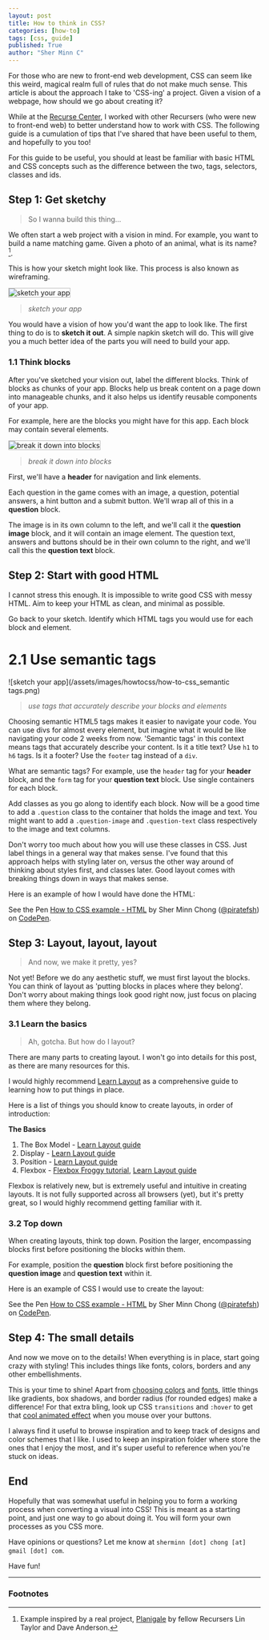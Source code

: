 ```yaml
---
layout: post
title: How to think in CSS?
categories: [how-to]
tags: [css, guide]
published: True
author: "Sher Minn C"
---
```


<style>
img{
    border: 1px solid #bbb;
}
</style>

For those who are new to front-end web development, CSS can seem like this weird, magical realm full of rules that do not make much sense. This article is about the approach I take to 'CSS-ing' a project. Given a vision of a webpage, how should we go about creating it? 

While at the [Recurse Center](http://recurse.com), I worked with other Recursers (who were new to front-end web) to better understand how to work with CSS. The following guide is a cumulation of tips that I've shared that have been useful to them, and hopefully to you too!

For this guide to be useful, you should at least be familiar with basic HTML and CSS concepts such as the difference between the two, tags, selectors, classes and ids.

## Step 1: Get sketchy

> So I wanna build this thing...

We often start a web project with a vision in mind. For example, you want to build a name matching game. Given a photo of an animal, what is its name? [^1].

This is how your sketch might look like. This process is also known as wireframing.

![sketch your app](/assets/images/howtocss/how-to-css_sketch.png)

> _sketch your app_

You would have a vision of how you'd want the app to look like. The first thing to do is to __sketch it out__. A simple napkin sketch will do. This will give you a much better idea of the parts you will need to build your app. 

### 1.1 Think blocks

After you've sketched your vision out, label the different blocks. Think of blocks as chunks of your app. Blocks help us break content on a page down into manageable chunks, and it also helps us identify reusable components of your app. 

For example, here are the blocks you might have for this app. Each block may contain several elements.

![break it down into blocks](/assets/images/howtocss/how-to-css_blocks.png)

> _break it down into blocks_

First, we'll have a __header__ for navigation and link elements. 

Each question in the game comes with an image, a question, potential answers, a hint button and a submit button. We'll wrap all of this in a __question__ block.

The image is in its own column to the left, and we'll call it the __question image__ block, and it will contain an image element. The question text, answers and buttons should be in their own column to the right, and we'll call this the __question text__ block.


## Step 2: Start with good HTML

I cannot stress this enough. It is impossible to write good CSS with messy HTML. Aim to keep your HTML as clean, and minimal as possible. 

Go back to your sketch. Identify which HTML tags you would use for each block and element. 

# 2.1 Use semantic tags
![sketch your app](/assets/images/howtocss/how-to-css_semantic tags.png)

> _use tags that accurately describe your blocks and elements_

Choosing semantic HTML5 tags makes it easier to navigate your code. You can use divs for almost every element, but imagine what it would be like navigating your code 2 weeks from now. 'Semantic tags' in this context means tags that accurately describe your content. Is it a title text? Use `h1` to `h6` tags. Is it a footer? Use the `footer` tag instead of a `div`. 

What are semantic tags? For example, use the `header` tag for your __header__ block, and the `form` tag for your __question text__ block. Use single containers for each block. 

Add classes as you go along to identify each block. Now will be a good time to add a `.question` class to the container that holds the image and text. You might want to add a `.question-image` and `.question-text` class respectively to the image and text columns. 

Don't worry too much about how you will use these classes in CSS. Just label things in a general way that makes sense. I've found that this approach helps with styling later on, versus the other way around of thinking about styles first, and classes later. Good layout comes with breaking things down in ways that makes sense.

Here is an example of how I would have done the HTML:

<p data-height="268" data-theme-id="0" data-slug-hash="EPLwVr" data-default-tab="html" data-user="piratefsh" class='codepen'>See the Pen <a href='http://codepen.io/piratefsh/pen/EPLwVr/'>How to CSS example - HTML</a> by Sher Minn Chong (<a href='http://codepen.io/piratefsh'>@piratefsh</a>) on <a href='http://codepen.io'>CodePen</a>.</p>
<script async src="//assets.codepen.io/assets/embed/ei.js"></script>

## Step 3: Layout, layout, layout

> And now, we make it pretty, yes?

Not yet! Before we do any aesthetic stuff, we must first layout the blocks. You can think of layout as 'putting blocks in places where they belong'. Don't worry about making things look good right now, just focus on placing them where they belong.

### 3.1 Learn the basics

> Ah, gotcha. But how do I layout?

There are many parts to creating layout. I won't go into details for this post, as there are many resources for this.

I would highly recommend [Learn Layout](http://learnlayout.com/) as a comprehensive guide to learning how to put things in place. 

Here is a list of things you should know to create layouts, in order of introduction:

__The Basics__

1. The Box Model - [Learn Layout guide](http://learnlayout.com/box-model.html)
2. Display - [Learn Layout guide](http://learnlayout.com/display.html)
3. Position - [Learn Layout guide](http://learnlayout.com/position.html)
4. Flexbox - [Flexbox Froggy tutorial](http://flexboxfroggy.com/), [Learn Layout guide](https://css-tricks.com/snippets/css/a-guide-to-flexbox/)

Flexbox is relatively new, but is extremely useful and intuitive in creating layouts. It is not fully supported across all browsers (yet), but it's pretty great, so I would highly recommend getting familiar with it.

### 3.2 Top down

When creating layouts, think top down. Position the larger, encompassing blocks first before positioning the blocks within them.

For example, position the __question__ block first before positioning the __question image__ and __question text__ within it.

Here is an example of CSS I would use to create the layout:
<p data-height="268" data-theme-id="0" data-slug-hash="EPLwVr" data-default-tab="css" data-user="piratefsh" class='codepen'>See the Pen <a href='http://codepen.io/piratefsh/pen/EPLwVr/'>How to CSS example - HTML</a> by Sher Minn Chong (<a href='http://codepen.io/piratefsh'>@piratefsh</a>) on <a href='http://codepen.io'>CodePen</a>.</p>
<script async src="//assets.codepen.io/assets/embed/ei.js"></script>

## Step 4: The small details

And now we move on to the details! When everything is in place, start going crazy with styling! This includes things like fonts, colors, borders and any other embellishments. 

This is your time to shine! Apart from [choosing colors](https://www.smashingmagazine.com/2010/01/color-theory-for-designers-part-1-the-meaning-of-color/) and [fonts](https://www.smashingmagazine.com/2010/12/what-font-should-i-use-five-principles-for-choosing-and-using-typefaces/), little things like gradients, box shadows, and border radius (for rounded edges) make a difference! For that extra bling, look up CSS `transitions` and `:hover` to get that [cool animated effect](https://bootstrapbay.com/blog/css-transitions-buttons/) when you mouse over your buttons.

I always find it useful to browse inspiration and to keep track of designs and color schemes that I like. I used to keep an inspiration folder where store the ones that I enjoy the most, and it's super useful to reference when you're stuck on ideas.

## End
Hopefully that was somewhat useful in helping you to form a working process when converting a visual into CSS! This is meant as a starting point, and just one way to go about doing it. You will form your own processes as you CSS more. 

Have opinions or questions? Let me know at `sherminn [dot] chong [at] gmail [dot] com`.  

Have fun!

---

### Footnotes

[^1]: Example inspired by a real project, [Planigale](http://planigale.dvndrsn.com) by fellow Recursers Lin Taylor and Dave Anderson.